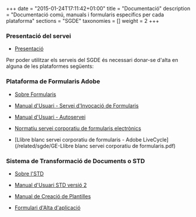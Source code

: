+++
date        = "2015-01-24T17:11:42+01:00"
title       = "Documentació"
description = "Documentació comú, manuals i formularis específics per cada plataforma"
sections    = "SGDE"
taxonomies  = []
weight 		= 2
+++

### Presentació del servei

- [Presentació](/related/sgde/Presentació-SGDE-v1.1.pdf)

Per poder utilitzar els serveis del SGDE és necessari donar-se d'alta en alguna de les plataformes següents:

###  Plataforma de Formularis Adobe

- [Sobre Formularis](/sgde-related/intro-formularis)

- [Manual d'Usuari - Servei d'Invocació de Formularis](/related/sgde/Manual-Usuari-Serveis-Invocació.pdf)
- [Manual d'Usuari - Autoservei](/related/sgde/Manual-Usuari-Servei-Corporatiu-de-Formularis-Electrònics-v9.pdf)

- [Normatiu servei corporatiu de formularis electrònics](/related/sgde/SC-NOR15-01-Norma-servei-corporatiu-de-formularis-electrònics.pdf)
- [Llibre blanc servei corporatiu de formularis - Adobe LiveCycle](/related/sgde/GE-Llibre blanc servei corporatiu de formularis.pdf)

###  Sistema de Transformació de Documents o STD

- [Sobre l'STD](/sgde-related/intro-std)

- [Manual d'Usuari STD versió 2](/related/sgde/CSCanigo.MU.P00.E01_manual_usuari_STD2_1.2.pdf)
- [Manual de Creació de Plantilles](/related/sgde/CSCanigo.MU.P00.E01_Manual_creacio_plantilles_STD.pdf)

- [Formulari d'Alta d'aplicació](/related/sgde/CSCanigo.PA.P00.STD_ALTA_ambit-aplicacio.xlsx)
